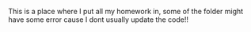 This is a place where I put all my homework in, some of the folder might have some error cause I dont usually update the code!!
